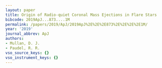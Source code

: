 ```yaml
---
layout: paper
title: Origin of Radio-quiet Coronal Mass Ejections in Flare Stars
bibcode: 2019ApJ...873....1M
permalink: /papers/2019/ApJ/2019ApJ%2E%2E%2E873%2E%2E%2E%2E1M/
year: '2019'
journal_abbrev: ApJ
authors:
- Mullan, D. J.
- Paudel, R. R.
vso_source_keys: {}
vso_instrument_keys: {}
---
```

